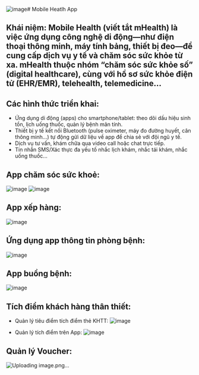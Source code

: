 ![image](https://github.com/user-attachments/assets/a91c1a25-b5c0-40ef-9a04-73ec89f7ab6f)# Mobile Heatlh App
## Khái niệm: Mobile Health (viết tắt mHealth) là việc ứng dụng công nghệ di động—như điện thoại thông minh, máy tính bảng, thiết bị đeo—để cung cấp dịch vụ y tế và chăm sóc sức khỏe từ xa. mHealth thuộc nhóm “chăm sóc sức khỏe số” (digital healthcare), cùng với hồ sơ sức khỏe điện tử (EHR/EMR), telehealth, telemedicine…

## Các hình thức triển khai:
- Ứng dụng di động (apps) cho smartphone/tablet: theo dõi dấu hiệu sinh tồn, lịch uống thuốc, quản lý bệnh mãn tính.
- Thiết bị y tế kết nối Bluetooth (pulse oximeter, máy đo đường huyết, cân thông minh…) tự động gửi dữ liệu về app để chia sẻ với đội ngũ y tế.
- Dịch vụ tư vấn, khám chữa qua video call hoặc chat trực tiếp.
- Tin nhắn SMS/Xác thực đa yếu tố nhắc lịch khám, nhắc tái khám, nhắc uống thuốc…

## App chăm sóc sức khoẻ:
![image](https://github.com/user-attachments/assets/4ff543f9-ac6a-4a53-b736-09b11daab1cb)
![image](https://github.com/user-attachments/assets/fdcb5a82-bbe4-49c3-b1e5-9ef563953e50)

## App xếp hàng: 
![image](https://github.com/user-attachments/assets/08797a66-2f10-46e4-9222-b25f37cfb5c1)

## Ứng dụng app thông tin phòng bệnh:
![image](https://github.com/user-attachments/assets/31bc27bc-af88-4c27-979b-28382a3f9590)

## App buồng bệnh: 
![image](https://github.com/user-attachments/assets/461e49c7-c7ff-4f9b-aa0f-d0454dec8fae)

## Tích điểm khách hàng thân thiết:
- Quản lý tiêu điểm tích điểm thẻ KHTT:
  ![image](https://github.com/user-attachments/assets/c01428e1-c4f3-450a-8376-d590e1f09121)

- Quản lý tích điểm trên App:
  ![image](https://github.com/user-attachments/assets/a02ed671-25b0-4db5-8423-9d11923a35f1)

## Quản lý Voucher:
![Uploading image.png…]()

